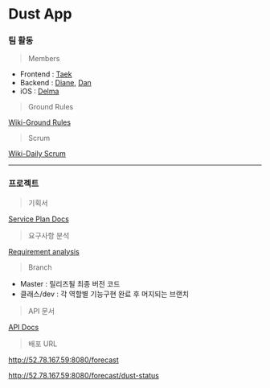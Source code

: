 # Dust App



### 팀 활동

> Members

- Frontend : [Taek](https://github.com/seungdeng17)
- Backend : [Diane](https://github.com/moonelysian), [Dan](https://github.com/Hyune-c)
- iOS : [Delma](https://github.com/delmaSong?tab=repositories)



> Ground Rules

[Wiki-Ground Rules](https://github.com/codesquad-member-2020/dust-5/wiki/Ground-Rules)



> Scrum

[Wiki-Daily Scrum](https://github.com/codesquad-member-2020/dust-5/wiki/Daily-Scrum)



<hr>


### 프로젝트

> 기획서

[Service Plan Docs](https://docs.google.com/spreadsheets/d/1TymIOeVNU-PpaC1UUimeTzmj-AlIpl9B2_dCUD0S2-8/edit?usp=sharing)



> 요구사항 분석

[Requirement analysis](https://docs.google.com/spreadsheets/d/1QumfnA4huzJFJ7chqsXg4nEwkOA43L8baffuk-Q_Wa4/edit?usp=sharing)



> Branch

- Master : 릴리즈될 최종 버전 코드
- 클래스/dev : 각 역할별 기능구현 완료 후 머지되는 브랜치



> API 문서

[API Docs](https://documenter.getpostman.com/view/3004320/SzYXWeoF?version=latest)



> 배포 URL

http://52.78.167.59:8080/forecast

http://52.78.167.59:8080/forecast/dust-status



